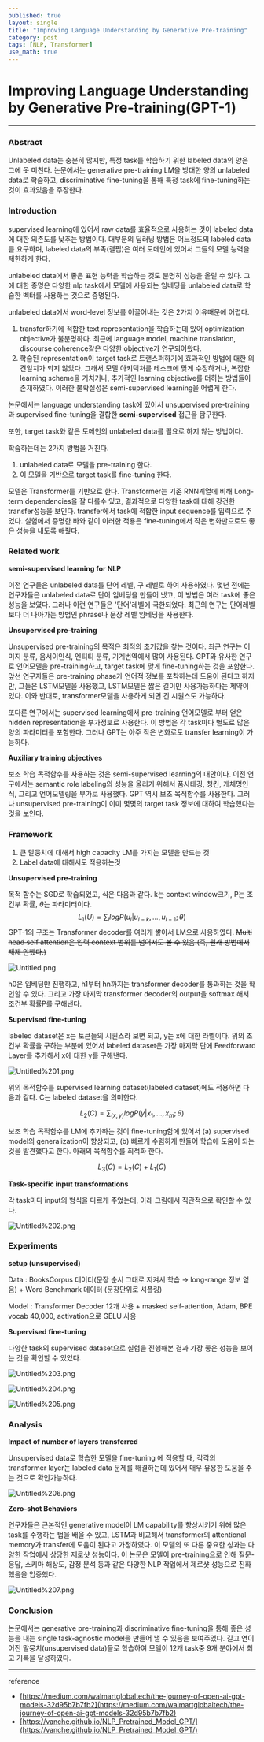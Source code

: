 ```yaml
---
published: true
layout: single
title: "Improving Language Understanding by Generative Pre-training"
category: post
tags: [NLP, Transformer]
use_math: true
---
```



# Improving Language Understanding by Generative Pre-training(GPT-1)

---

### Abstract

Unlabeled data는 충분히 많지만, 특정 task를 학습하기 위한 labeled data의 양은 그에 못 미친다. 논문에서는 generative pre-training LM을 방대한 양의 unlabeled data로 학습하고, discriminative fine-tuning을 통해 특정 task에 fine-tuning하는 것이 효과있음을 주장한다.

### Introduction

supervised learning에 있어서 raw data를 효율적으로 사용하는 것이 labeled data 에 대한 의존도를 낮추는 방법이다. 대부분의 딥러닝 방법은 어느정도의 labeled data를 요구하며, labeled data의 부족(결핍)은 여러 도메인에 있어서 그들의 모델 능력을 제한하게 한다. 

unlabeled data에서 좋은 표현 능력을 학습하는 것도 분명히 성능을 올릴 수 있다. 그에 대한 증명은 다양한 nlp task에서 모델에 사용되는 임베딩을 unlabeled data로 학습한 벡터를 사용하는 것으로 증명된다. 

unlabeled data에서 word-level 정보를 이끌어내는 것은 2가지 이유때문에 어렵다.

1. transfer하기에 적합한 text representation을 학습하는데 있어 optimization objective가 불분명하다. 최근에 language model, machine translation, discourse coherence같은 다양한 objective가 연구되어왔다.
2. 학습된 representation이 target task로 트랜스퍼하기에 효과적인 방법에 대한 의견일치가 되지 않았다. 그래서 모델 아키텍처를 테스크에 맞게 수정하거나, 복잡한 learning scheme을 거치거나, 추가적인 learning objective를 더하는 방법들이 존재하였다. 이러한 불확실성은 semi-supervised learning을 어렵게 한다.

논문에서는 language understanding task에 있어서 unsupervised pre-training 과 supervised fine-tuning을 결합한 **semi-supervised** 접근을 탐구한다. 

또한, target task와 같은 도메인의 unlabeled data를 필요로 하지 않는 방법이다.

학습하는데는 2가지 방법을 거친다.

1. unlabeled data로 모델을 pre-training 한다.
2. 이 모델을 기반으로 target task를 fine-tuning 한다.

모델은 Transformer를 기반으로 한다. Transformer는 기존 RNN계열에 비해 Long-term dependencies을 잘 다룰수 있고, 결과적으로 다양한 task에 대해  강건한 transfer성능을 보인다. transfer에서 task에 적합한 input sequence를 입력으로 주었다. 실험에서 증명한 바와 같이 이러한 적용은 fine-tuning에서 작은 변화만으로도 좋은 성능을 내도록 해줬다.

### Related work

**semi-supervised learning for NLP**

이전 연구들은 unlabeled data를 단어 레벨, 구 레벨로 하여 사용하였다. 몇년 전에는 연구자들은 unlabeled data로 단어 임베딩을 만들어 냈고, 이 방법은 여러 task에 좋은 성능을 보였다. 그러나 이런 연구들은 '단어'레벨에 국한되었다. 최근의 연구는 단어레벨보다 더 나아가는 방법인 phrase나  문장 레벨 임베딩을 사용한다.

**Unsupervised pre-training**

Unsupervised pre-training의 목적은 최적의 초기값을 찾는 것이다.  최근 연구는 이미지 분류, 음서이인식, 엔티티 분류, 기계번역에서 많이 사용된다. GPT와 유사한 연구로 언어모델을 pre-training하고, target task에 맞게 fine-tuning하는 것을 포함한다. 앞선 연구자들은 pre-training phase가 언어적 정보를 포착하는데 도움이 된다고 하지만, 그들은 LSTM모델을 사용했고, LSTM모델은 짧은 길이만 사용가능하다는 제약이 있다. 이와 반대로, transformer모델을 사용하게 되면 긴 시퀀스도 가능하다. 

또다른 연구에서는 supervised learning에서 pre-training 언어모델로 부터 얻은 hidden representation을 부가정보로 사용한다. 이 방법은 각 task마다 별도로 많은 양의 파라미터를 포함한다. 그러나 GPT는 아주 작은 변화로도 transfer learning이 가능하다.

**Auxiliary training objectives**

보조 학습 목적함수를 사용하는 것은 semi-supervised learning의 대안이다. 이전 연구에서는 semantic role labeling의 성능을 올리기 위해서 품사태깅, 청킨, 개체명인식, 그리고 언어모델링을 부가로 사용했다. GPT 역시 보조 목적함수를 사용한다. 그러나 unsupervised pre-training이 이미 몇몇의 target task 정보에 대하여 학습했다는 것을 보인다.

### Framework

1. 큰 말뭉치에 대해서 high capacity LM를 가지는 모델을 만드는 것
2. Label data에 대해서도 적용하는것

**Unsupervised pre-training**

목적 함수는 SGD로 학습되었고, 식은 다음과 같다. k는 context window크기, P는 조건부 확률, $\theta$는 파라미터이다.
$$L_1(U) = \sum_i logP(u_i|u_{i-k}, ...,u_{i-1};\theta)$$
GPT-1의 구조는 Transformer decoder를 여러개 쌓아서 LM으로 사용하였다. ~~Multi head self attention은 입력 context 범위를 넘어서도 볼 수 있음.(즉, 원래 방법에서 제제 안했다.)~~

![Untitled.png](/assets/images/post/2021-07-02/Untitled.png)

h0은 임베딩만 진행하고, h1부터 hn까지는 transformer decoder를 통과하는 것을 확인할 수 있다. 그리고 가장 마지막 transformer decoder의 output을 softmax 해서 조건부 확률P를 구해낸다.

**Supervised fine-tuning**

labeled dataset은 x는 토큰들의 시퀀스라 보면 되고, y는 x에 대한 라벨이다. 위의 조건부 확률을 구하는 부분에 있어서 labeled dataset은 가장 마지막 단에 Feedforward Layer를 추가해서 x에 대한 y를 구해낸다.

![Untitled%201.png](/assets/images/post/2021-07-02/Untitled%201.png)

위의 목적함수를 supervised learning dataset(labeled dataset)에도 적용하면 다음과 같다. C는 labeled dataset을 의미한다.

$$L_2(C) = \sum_{(x,y)} logP(y|x_{1}, ...,x_{m};\theta)$$

보조 학습 목적함수를 LM에 추가하는 것이 fine-tuning함에 있어서 (a) supervised model의 generalization이 향상되고, (b) 빠르게 수렴하게 만들어 학습에 도움이 되는 것을 발견했다고 한다. 아래의 목적함수를 최적화 한다.

$$L_3(C) = L_2(C)+L_1(C)$$

**Task-specific input transformations**

각 task마다 input의 형식을 다르게 주었는데, 아래 그림에서 직관적으로 확인할 수 있다. 

![Untitled%202.png](/assets/images/post/2021-07-02/Untitled%202.png)

### Experiments

**setup (unsupervised)**

Data : BooksCorpus 데이터(문장 순서 그대로 지켜서 학습 → long-range 정보 얻음) + Word Benchmark 데이터 (문장단위로 셔플링)

Model : Transformer Decoder 12개 사용 + masked self-attention, Adam, BPE vocab 40,000, activation으로 GELU 사용

**Supervised fine-tuning**

다양한 task의 supervised dataset으로 실험을 진행해본 결과 가장 좋은 성능을 보이는 것을 확인할 수 있었다.

![Untitled%203.png](/assets/images/post/2021-07-02/Untitled%203.png)

![Untitled%204.png](/assets/images/post/2021-07-02/Untitled%204.png)

![Untitled%205.png](/assets/images/post/2021-07-02/Untitled%205.png)

### Analysis

**Impact of number of layers transferred**

Unsupervised data로 학습한 모델을 fine-tuning 에 적용할 때, 각각의 transformer layer는 labeled data 문제를 해결하는데 있어서 매우 유용한 도움을 주는 것으로 확인가능하다.

![Untitled%206.png](/assets/images/post/2021-07-02/Untitled%206.png)

**Zero-shot Behaviors**

연구자들은 근본적인 generative model이 LM capability를 향상시키기 위해 많은 task를 수행하는 법을 배울 수 있고, LSTM과 비교해서 transformer의 attentional memory가 transfer에 도움이 된다고 가정하였다. 이 모델의 또 다른 중요한 성과는 다양한 작업에서 상당한 제로샷 성능이다. 이 논문은 모델이 pre-training으로 인해 질문-응답, 스키마 해상도, 감정 분석 등과 같은 다양한 NLP 작업에서 제로샷 성능으로 진화했음을 입증했다.

![Untitled%207.png](/assets/images/post/2021-07-02/Untitled%207.png)

### Conclusion

논문에서는 generative pre-training과 discriminative fine-tuning을 통해 좋은 성능을 내는 single task-agnostic model을 만들어 낼 수 있음을 보여주었다. 길고 연이어진 말뭉치(unsupervised data)들로 학습하여 모델이 12개 task중 9개 분야에서 최고 기록을 달성하였다. 

---

reference

- [https://medium.com/walmartglobaltech/the-journey-of-open-ai-gpt-models-32d95b7b7fb2](https://medium.com/walmartglobaltech/the-journey-of-open-ai-gpt-models-32d95b7b7fb2)
- [https://vanche.github.io/NLP_Pretrained_Model_GPT/](https://vanche.github.io/NLP_Pretrained_Model_GPT/)

